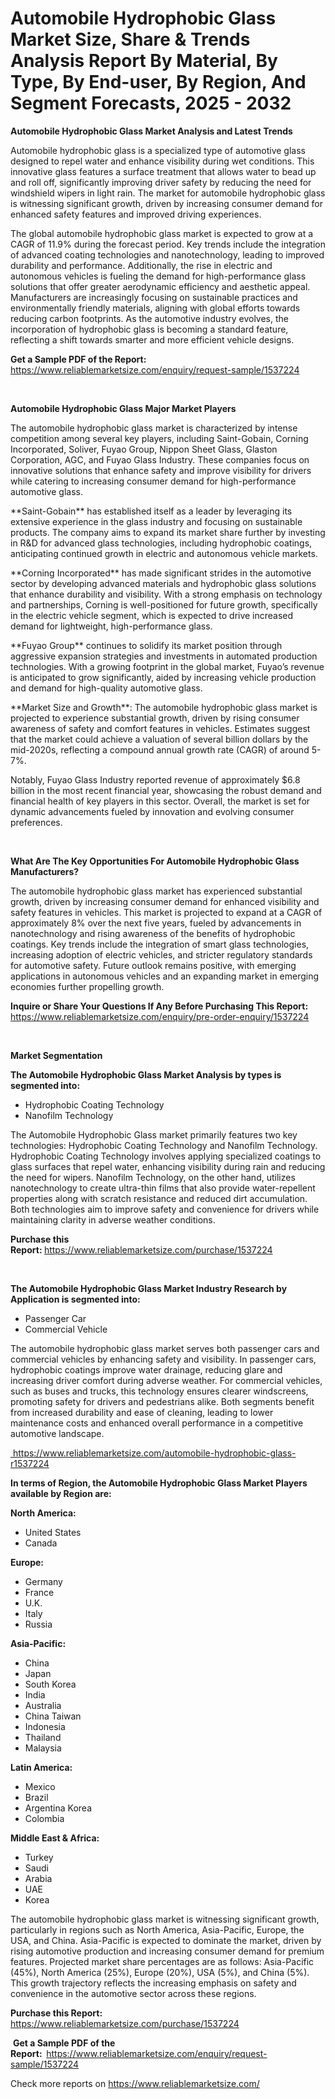 <p><h1>Automobile Hydrophobic Glass Market Size, Share & Trends Analysis Report By Material, By Type, By End-user, By Region, And Segment Forecasts, 2025 - 2032</h1></p><p><strong>Automobile Hydrophobic Glass Market Analysis and Latest Trends</strong></p>
<p><p>Automobile hydrophobic glass is a specialized type of automotive glass designed to repel water and enhance visibility during wet conditions. This innovative glass features a surface treatment that allows water to bead up and roll off, significantly improving driver safety by reducing the need for windshield wipers in light rain. The market for automobile hydrophobic glass is witnessing significant growth, driven by increasing consumer demand for enhanced safety features and improved driving experiences.</p><p>The global automobile hydrophobic glass market is expected to grow at a CAGR of 11.9% during the forecast period. Key trends include the integration of advanced coating technologies and nanotechnology, leading to improved durability and performance. Additionally, the rise in electric and autonomous vehicles is fueling the demand for high-performance glass solutions that offer greater aerodynamic efficiency and aesthetic appeal. Manufacturers are increasingly focusing on sustainable practices and environmentally friendly materials, aligning with global efforts towards reducing carbon footprints. As the automotive industry evolves, the incorporation of hydrophobic glass is becoming a standard feature, reflecting a shift towards smarter and more efficient vehicle designs.</p></p>
<p><strong>Get a Sample PDF of the Report:&nbsp;</strong> <a href="https://www.reliablemarketsize.com/enquiry/request-sample/1537224?utm_campaign=3354&utm_medium=2&utm_source=Github&utm_content=ia&utm_term=11042025&utm_id=automobile-hydrophobic-glass">https://www.reliablemarketsize.com/enquiry/request-sample/1537224</a></p>
<p>&nbsp;</p>
<p><strong>Automobile Hydrophobic Glass Major Market Players</strong></p>
<p><p>The automobile hydrophobic glass market is characterized by intense competition among several key players, including Saint-Gobain, Corning Incorporated, Soliver, Fuyao Group, Nippon Sheet Glass, Glaston Corporation, AGC, and Fuyao Glass Industry. These companies focus on innovative solutions that enhance safety and improve visibility for drivers while catering to increasing consumer demand for high-performance automotive glass.</p><p>**Saint-Gobain** has established itself as a leader by leveraging its extensive experience in the glass industry and focusing on sustainable products. The company aims to expand its market share further by investing in R&D for advanced glass technologies, including hydrophobic coatings, anticipating continued growth in electric and autonomous vehicle markets.</p><p>**Corning Incorporated** has made significant strides in the automotive sector by developing advanced materials and hydrophobic glass solutions that enhance durability and visibility. With a strong emphasis on technology and partnerships, Corning is well-positioned for future growth, specifically in the electric vehicle segment, which is expected to drive increased demand for lightweight, high-performance glass.</p><p>**Fuyao Group** continues to solidify its market position through aggressive expansion strategies and investments in automated production technologies. With a growing footprint in the global market, Fuyao’s revenue is anticipated to grow significantly, aided by increasing vehicle production and demand for high-quality automotive glass.</p><p>**Market Size and Growth**: The automobile hydrophobic glass market is projected to experience substantial growth, driven by rising consumer awareness of safety and comfort features in vehicles. Estimates suggest that the market could achieve a valuation of several billion dollars by the mid-2020s, reflecting a compound annual growth rate (CAGR) of around 5-7%.</p><p>Notably, Fuyao Glass Industry reported revenue of approximately $6.8 billion in the most recent financial year, showcasing the robust demand and financial health of key players in this sector. Overall, the market is set for dynamic advancements fueled by innovation and evolving consumer preferences.</p></p>
<p>&nbsp;</p>
<p><strong>What Are The Key Opportunities For Automobile Hydrophobic Glass Manufacturers?</strong></p>
<p><p>The automobile hydrophobic glass market has experienced substantial growth, driven by increasing consumer demand for enhanced visibility and safety features in vehicles. This market is projected to expand at a CAGR of approximately 8% over the next five years, fueled by advancements in nanotechnology and rising awareness of the benefits of hydrophobic coatings. Key trends include the integration of smart glass technologies, increasing adoption of electric vehicles, and stricter regulatory standards for automotive safety. Future outlook remains positive, with emerging applications in autonomous vehicles and an expanding market in emerging economies further propelling growth.</p></p>
<p><strong>Inquire or Share Your Questions If Any Before Purchasing This Report:</strong> <a href="https://www.reliablemarketsize.com/enquiry/pre-order-enquiry/1537224?utm_campaign=3354&utm_medium=2&utm_source=Github&utm_content=ia&utm_term=11042025&utm_id=automobile-hydrophobic-glass">https://www.reliablemarketsize.com/enquiry/pre-order-enquiry/1537224</a></p>
<p>&nbsp;</p>
<p><strong>Market Segmentation</strong></p>
<p><strong>The Automobile Hydrophobic Glass Market Analysis by types is segmented into:</strong></p>
<p><ul><li>Hydrophobic Coating Technology</li><li>Nanofilm Technology</li></ul></p>
<p><p>The Automobile Hydrophobic Glass market primarily features two key technologies: Hydrophobic Coating Technology and Nanofilm Technology. Hydrophobic Coating Technology involves applying specialized coatings to glass surfaces that repel water, enhancing visibility during rain and reducing the need for wipers. Nanofilm Technology, on the other hand, utilizes nanotechnology to create ultra-thin films that also provide water-repellent properties along with scratch resistance and reduced dirt accumulation. Both technologies aim to improve safety and convenience for drivers while maintaining clarity in adverse weather conditions.</p></p>
<p><strong>Purchase this Report:&nbsp;</strong><a href="https://www.reliablemarketsize.com/purchase/1537224?utm_campaign=3354&utm_medium=2&utm_source=Github&utm_content=ia&utm_term=11042025&utm_id=automobile-hydrophobic-glass">https://www.reliablemarketsize.com/purchase/1537224</a></p>
<p>&nbsp;</p>
<p><strong>The Automobile Hydrophobic Glass Market Industry Research by Application is segmented into:</strong></p>
<p><ul><li>Passenger Car</li><li>Commercial Vehicle</li></ul></p>
<p><p>The automobile hydrophobic glass market serves both passenger cars and commercial vehicles by enhancing safety and visibility. In passenger cars, hydrophobic coatings improve water drainage, reducing glare and increasing driver comfort during adverse weather. For commercial vehicles, such as buses and trucks, this technology ensures clearer windscreens, promoting safety for drivers and pedestrians alike. Both segments benefit from increased durability and ease of cleaning, leading to lower maintenance costs and enhanced overall performance in a competitive automotive landscape.</p></p>
<p><a href="https://www.reliablemarketsize.com/automobile-hydrophobic-glass-r1537224?utm_campaign=3354&utm_medium=2&utm_source=Github&utm_content=ia&utm_term=11042025&utm_id=automobile-hydrophobic-glass">&nbsp;https://www.reliablemarketsize.com/automobile-hydrophobic-glass-r1537224</a></p>
<p><strong>In terms of Region, the Automobile Hydrophobic Glass Market Players available by Region are:</strong></p>
<p>
    <p> <strong> North America: </strong>
        <ul>
            <li>United States</li>
            <li>Canada</li>
        </ul>
        </p> 
    <p> <strong> Europe: </strong>
        <ul>
            <li>Germany</li>
            <li>France</li>
            <li>U.K.</li>
            <li>Italy</li>
            <li>Russia</li>
        </ul>
        </p> 
    <p> <strong> Asia-Pacific: </strong>
        <ul>
            <li>China</li>
            <li>Japan</li>
            <li>South Korea</li>
            <li>India</li>
            <li>Australia</li>
            <li>China Taiwan</li>
            <li>Indonesia</li>
            <li>Thailand</li>
            <li>Malaysia</li>
        </ul>
        </p> 
    <p> <strong> Latin America: </strong>
        <ul>
            <li>Mexico</li>
            <li>Brazil</li>
            <li>Argentina Korea</li>
            <li>Colombia</li>
        </ul>
        </p> 
    <p> <strong> Middle East & Africa: </strong>
        <ul>
            <li>Turkey</li>
            <li>Saudi</li>
            <li>Arabia</li>
            <li>UAE</li>
            <li>Korea</li>
        </ul>
    </p>
    </p>
<p><p>The automobile hydrophobic glass market is witnessing significant growth, particularly in regions such as North America, Asia-Pacific, Europe, the USA, and China. Asia-Pacific is expected to dominate the market, driven by rising automotive production and increasing consumer demand for premium features. Projected market share percentages are as follows: Asia-Pacific (45%), North America (25%), Europe (20%), USA (5%), and China (5%). This growth trajectory reflects the increasing emphasis on safety and convenience in the automotive sector across these regions.</p></p>
<p><strong>Purchase this Report: </strong><a href="https://www.reliablemarketsize.com/purchase/1537224?utm_campaign=3354&utm_medium=2&utm_source=Github&utm_content=ia&utm_term=11042025&utm_id=automobile-hydrophobic-glass">https://www.reliablemarketsize.com/purchase/1537224</a></p>
<p>&nbsp;<strong>Get a Sample PDF of the Report:&nbsp;&nbsp;</strong><a href="https://www.reliablemarketsize.com/enquiry/request-sample/1537224?utm_campaign=3354&utm_medium=2&utm_source=Github&utm_content=ia&utm_term=11042025&utm_id=automobile-hydrophobic-glass">https://www.reliablemarketsize.com/enquiry/request-sample/1537224</a></p>
<p><strong></strong></p>
<p>Check more reports on <a href="https://www.reliablemarketsize.com/?utm_campaign=3354&utm_medium=2&utm_source=Github&utm_content=ia&utm_term=11042025&utm_id=automobile-hydrophobic-glass">https://www.reliablemarketsize.com/</a></p>